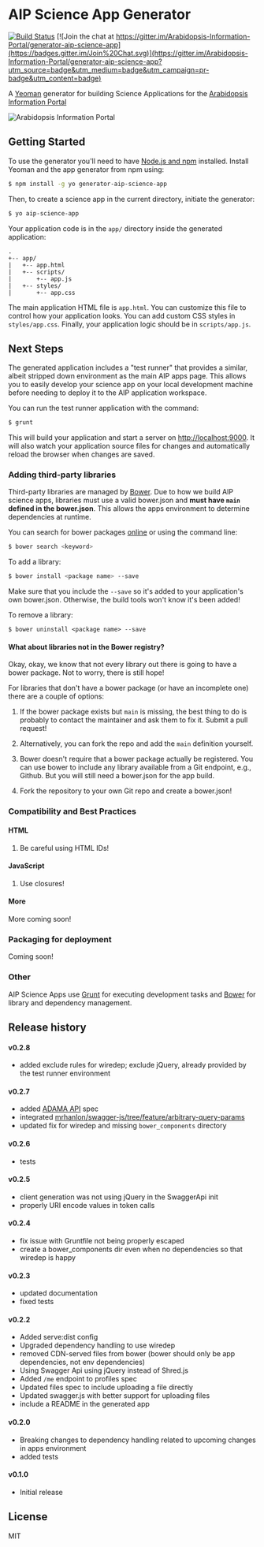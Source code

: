 # AIP Science App Generator

[![Build Status](https://api.travis-ci.org/Arabidopsis-Information-Portal/generator-aip-science-app.png)](https://travis-ci.org/Arabidopsis-Information-Portal/generator-aip-science-app) [![Join the chat at https://gitter.im/Arabidopsis-Information-Portal/generator-aip-science-app](https://badges.gitter.im/Join%20Chat.svg)](https://gitter.im/Arabidopsis-Information-Portal/generator-aip-science-app?utm_source=badge&utm_medium=badge&utm_campaign=pr-badge&utm_content=badge)

A [Yeoman](http://yeoman.io) generator for building Science Applications for
the [Arabidopsis Information Portal][aip]

![Arabidopsis Information Portal](https://www.araport.org/sites/all/themes/custom/araport-theme/images/AIP-logo.svg)

## Getting Started

To use the generator you'll need to have [Node.js and npm][node]
installed. Install Yeoman and the app generator from npm using:

```bash
$ npm install -g yo generator-aip-science-app
```

Then, to create a science app in the current directory, initiate the generator:

```bash
$ yo aip-science-app
```

Your application code is in the `app/` directory inside the generated
application:

```
.
+-- app/
|   +-- app.html
|   +-- scripts/
|       +-- app.js
|   +-- styles/
|       +-- app.css

```

The main application HTML file is `app.html`. You can customize this file
to control how your application looks. You can add custom CSS styles in
`styles/app.css`. Finally, your application logic should be in
`scripts/app.js`.

## Next Steps

The generated application includes a "test runner" that provides a similar,
albeit stripped down environment as the main AIP apps page. This allows you
to easily develop your science app on your local development machine before
needing to deploy it to the AIP application workspace.

You can run the test runner application with the command:

```bash
$ grunt
```

This will build your application and start a server on
[http://localhost:9000](http://localhost:9000). It will also watch your
application source files for changes and automatically reload the browser when
changes are saved.

### Adding third-party libraries

Third-party libraries are managed by [Bower][bower]. Due to how we build AIP
science apps, libraries must use a valid bower.json and **must have `main`
defined in the bower.json**. This allows the apps environment to determine
dependencies at runtime.

You can search for bower packages [online](http://bower.io/search/) or using
the command line:

```bash
$ bower search <keyword>
```

To add a library:

```bash
$ bower install <package name> --save
```

Make sure that you include the `--save` so it's added to your application's
own bower.json. Otherwise, the build tools won't know it's been added!

To remove a library:

```base
$ bower uninstall <package name> --save
```

#### What about libraries not in the Bower registry?

Okay, okay, we know that not every library out there is going to have a bower
package. Not to worry, there is still hope!

For libraries that don't have a bower package (or have an incomplete one) there
are a couple of options:

1. If the bower package exists but `main` is missing, the best thing to do is
   probably to contact the maintainer and ask them to fix it. Submit a pull
   request!

2. Alternatively, you can fork the repo and add the `main` definition yourself.

3. Bower doesn't require that a bower package actually be registered. You can
   use bower to include any library available from a Git endpoint, e.g., Github.
   But you will still need a bower.json for the app build.

4. Fork the repository to your own Git repo and create a bower.json!


### Compatibility and Best Practices

#### HTML

1. Be careful using HTML IDs!

#### JavaScript

1. Use closures!

#### More

More coming soon!

### Packaging for deployment

Coming soon!

### Other

AIP Science Apps use [Grunt][grunt] for executing development tasks
and [Bower][bower] for library and dependency management.

## Release history

#### v0.2.8

- added exclude rules for wiredep; exclude jQuery, already provided by the test runner environment

#### v0.2.7

- added [ADAMA API](https://github.com/Arabidopsis-Information-Portal/adama) spec
- integrated [mrhanlon/swagger-js/tree/feature/arbitrary-query-params](https://github.com/mrhanlon/swagger-js/tree/feature/arbitrary-query-params)
- updated fix for wiredep and missing `bower_components` directory

#### v0.2.6

- tests

#### v0.2.5

- client generation was not using jQuery in the SwaggerApi init
- properly URI encode values in token calls

#### v0.2.4

- fix issue with Gruntfile not being properly escaped
- create a bower_components dir even when no dependencies so that wiredep is happy

#### v0.2.3

- updated documentation
- fixed tests

#### v0.2.2

- Added serve:dist config
- Upgraded dependency handling to use wiredep
- removed CDN-served files from bower (bower should only be app dependencies, not env dependencies)
- Using Swagger Api using jQuery instead of Shred.js
- Added `/me` endpoint to profiles spec
- Updated files spec to include uploading a file directly
- Updated swagger.js with better support for uploading files
- include a README in the generated app

#### v0.2.0

- Breaking changes to dependency handling related to upcoming changes in apps environment
- added tests

#### v0.1.0

- Initial release

## License

MIT

[aip]: https://www.araport.org
[node]: http://www.nodejs.org
[bower]: http://bower.io
[grunt]: http://gruntjs.com
